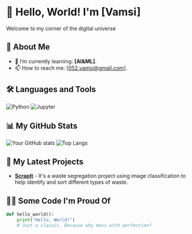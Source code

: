 # 👋 Hello, World! I'm [Vamsi]



Welcome to my corner of the digital universe

## 🚀 About Me


- 🌱 I’m currently learning: **[AI&ML]**. 
- 📫 How to reach me: [052.vamsi@gmail.com].


## 🛠️ Languages and Tools

![Python](https://img.shields.io/badge/Python-3670A0?style=for-the-badge&logo=python&logoColor=ffdd54)
![Jupyter](https://img.shields.io/badge/Jupyter-F37626?style=for-the-badge&logo=jupyter&logoColor=white)


## 📊 My GitHub Stats

![Your GitHub stats](https://github-readme-stats.vercel.app/api?username=052vamsi&show_icons=true&theme=radical)
![Top Langs](https://github-readme-stats.vercel.app/api/top-langs/?username=052vamsi&layout=compact&theme=radical)



## 🧩 My Latest Projects

- **[ScrapIt](https://github.com/052vamsi/ScrapIt)** - It's a waste segregation project using image classification to help identify and sort different types of waste.

## 👨‍💻 Some Code I'm Proud Of

```python
def hello_world():
    print("Hello, World!")
    # Just a classic. Because why mess with perfection?


